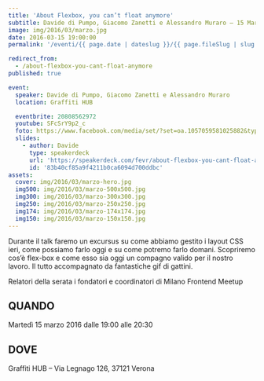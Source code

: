 ```yaml
---
title: 'About Flexbox, you can’t float anymore'
subtitle: Davide di Pumpo, Giacomo Zanetti e Alessandro Muraro – 15 Marzo 2016 – Graffiti HUB
image: img/2016/03/marzo.jpg
date: 2016-03-15 19:00:00
permalink: '/eventi/{{ page.date | dateslug }}/{{ page.fileSlug | slug }}/index.html'

redirect_from:
  - /about-flexbox-you-cant-float-anymore
published: true

event:
  speaker: Davide di Pumpo, Giacomo Zanetti e Alessandro Muraro
  location: Graffiti HUB

  eventbrite: 20808562972
  youtube: SFcSrY9p2_c
  foto: https://www.facebook.com/media/set/?set=oa.1057059581025882&type=3
  slides:
    - author: Davide
      type: speakerdeck
      url: 'https://speakerdeck.com/fevr/about-flexbox-you-cant-float-anymore'
      id: '83b40cf85a9f4211b0ca6094d700ddbc'
assets:
  cover: img/2016/03/marzo-hero.jpg
  img500: img/2016/03/marzo-500x500.jpg
  img300: img/2016/03/marzo-300x300.jpg
  img250: img/2016/03/marzo-250x250.jpg
  img174: img/2016/03/marzo-174x174.jpg
  img150: img/2016/03/marzo-150x150.jpg
---
```


Durante il talk faremo un excursus su come abbiamo gestito i layout CSS ieri, come possiamo farlo oggi
e su come potremo farlo domani.
Scopriremo cos’è flex-box e come esso sia oggi un compagno valido per il nostro lavoro.
Il tutto accompagnato da fantastiche gif di gattini.

Relatori della serata i fondatori e coordinatori di Milano Frontend Meetup

## QUANDO

Martedì 15 marzo 2016 dalle 19:00 alle 20:30

## DOVE

Graffiti HUB – Via Legnago 126, 37121 Verona
